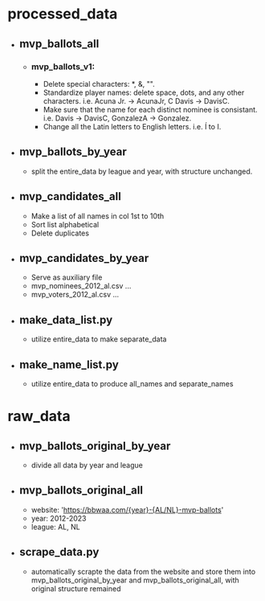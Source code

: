 # processed_data

- ## mvp_ballots_all

  - ### mvp_ballots_v1:
    - Delete special characters: *, &, "".
    - Standardize player names: delete space, dots, and any other characters. i.e. Acuna Jr. -> AcunaJr, C Davis -> DavisC.
    - Make sure that the name for each distinct nominee is consistant. i.e. Davis -> DavisC, GonzalezA -> Gonzalez.
    - Change all the Latin letters to English letters. i.e. Í to I. 

- ## mvp_ballots_by_year
  - split the entire_data by league and year, with structure unchanged.

- ## mvp_candidates_all
  - Make a list of all names in col 1st to 10th
  - Sort list alphabetical
  - Delete duplicates

- ## mvp_candidates_by_year
  - Serve as auxiliary file
  - mvp_nominees_2012_al.csv ...
  - mvp_voters_2012_al.csv ...

- ## make_data_list.py
  - utilize entire_data to make separate_data

- ## make_name_list.py
  - utilize entire_data to produce all_names and separate_names


# raw_data

- ## mvp_ballots_original_by_year
  - divide all data by year and league

- ## mvp_ballots_original_all
  - website: 'https://bbwaa.com/{year}-{AL/NL}-mvp-ballots'
  - year: 2012-2023
  - league: AL, NL

- ## scrape_data.py 
  - automatically scrapte the data from the website and store them into mvp_ballots_original_by_year and mvp_ballots_original_all, with original structure remained